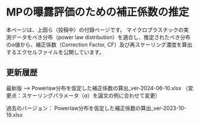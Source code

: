 # MPの曝露評価のための補正係数の推定
本ページは、上田ら（投稿中）の付録ページです。
マイクロプラスチックの実測データをべき分布（power law distribution）を適合し、推定されたべき分布のα値から、補正係数（Correction Factor, CF）及び再スケーリング濃度を算出するエクセルファイルを公開しています。

## 更新履歴
最新版 --> Powerlaw分布を仮定した補正係数の算出_ver-2024-06-10.xlsx
（変更点：スケーリングパラメータ（α）を論文の例に合わせて変更）

過去のバージョン：
Powerlaw分布を仮定した補正係数の算出_ver-2023-10-19.xlsx
